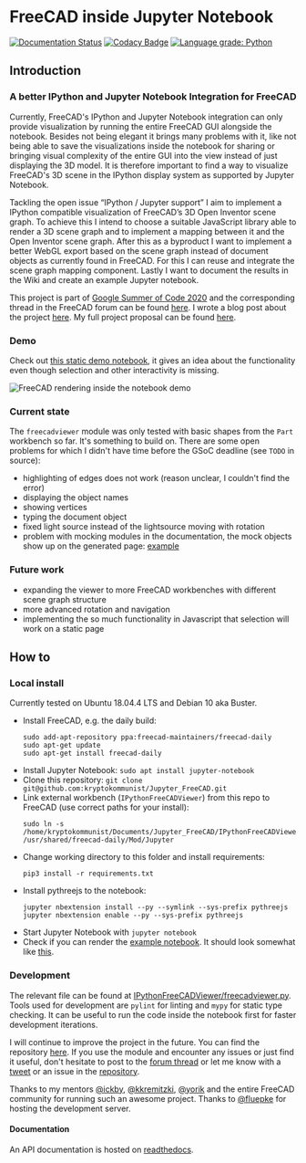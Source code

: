 # FreeCAD inside Jupyter Notebook

[![Documentation Status](https://readthedocs.org/projects/ipythonfreecadviewer/badge/?version=latest)](https://ipythonfreecadviewer.readthedocs.io/en/latest/?badge=latest) [![Codacy Badge](https://app.codacy.com/project/badge/Grade/6b9ea8e8c1df41f5a712ccf22974c39c)](https://www.codacy.com/manual/kryptokommunist/Jupyter_FreeCAD?utm_source=github.com&amp;utm_medium=referral&amp;utm_content=kryptokommunist/Jupyter_FreeCAD&amp;utm_campaign=Badge_Grade) [![Language grade: Python](https://img.shields.io/lgtm/grade/python/g/kryptokommunist/Jupyter_FreeCAD.svg?logo=lgtm&logoWidth=18)](https://lgtm.com/projects/g/kryptokommunist/Jupyter_FreeCAD/context:python)

## Introduction
### A better IPython and Jupyter Notebook Integration for FreeCAD

Currently, FreeCAD's IPython and Jupyter Notebook integration can only provide visualization by running the entire FreeCAD GUI alongside the notebook. Besides not being elegant it brings many problems with it, like not being able to save the visualizations inside the notebook for sharing or bringing visual complexity of the entire GUI into the view instead of just displaying the 3D model. It is therefore important to find a way to visualize FreeCAD's 3D scene in the IPython display system as supported by Jupyter Notebook.

Tackling the open issue “IPython / Jupyter support” I aim to implement a IPython compatible visualization of FreeCAD’s 3D Open Inventor scene graph. To achieve this I intend to choose a suitable JavaScript library able to render a 3D scene graph and to implement a mapping between it and the Open Inventor scene graph. After this as a byproduct I want to implement a better WebGL export based on the scene graph instead of document objects as currently found in FreeCAD. For this I can reuse and integrate the scene graph mapping component. Lastly I want to document the results in the Wiki and create an example Jupyter notebook.

This project is part of [Google Summer of Code 2020](https://summerofcode.withgoogle.com/projects/#6095514577141760) and the corresponding thread in the FreeCAD forum can be found [here](https://forum.freecadweb.org/viewtopic.php?f=8&t=46039). I wrote a blog post about the project [here](https://kryptokommun.ist/tech/2020/08/31/google-summer-of-code.html). My full project proposal can be found [here](https://docs.google.com/document/d/1VgfsD06Qvb87S-tQazfTsyYTp14Z3EjF4V9puPVNCTQ/edit).

### Demo

Check out [this static demo notebook](https://kryptokommun.ist/google-summer-of-code-2020), it gives an idea about the functionality even though selection and other interactivity is missing.

![FreeCAD rendering inside the notebook demo](https://github.com/kryptokommunist/kryptokommunist.github.io/raw/master/images/gsoc-2020-interactivity-demo.gif)

### Current state

The `freecadviewer` module was only tested with basic shapes from the `Part` workbench so far. It's something to build on. There are some open problems for which I didn't have time before the GSoC deadline (see `TODO` in source):

- highlighting of edges does not work (reason unclear, I couldn't find the error)
- displaying the object names
- showing vertices
- typing the document object
- fixed light source instead of the lightsource moving with rotation
- problem with mocking modules in the documentation, the mock objects show up on the generated page: [example](https://ipythonfreecadviewer.readthedocs.io/en/latest/freecadviewer.html)
 
### Future work

- expanding the viewer to more FreeCAD workbenches with different scene graph structure
- more advanced rotation and navigation
- implementing the so much functionality in Javascript that selection will work on a static page

## How to

### Local install

Currently tested on Ubuntu 18.04.4 LTS and Debian 10 aka Buster.

- Install FreeCAD, e.g. the daily build:
   ```
   sudo add-apt-repository ppa:freecad-maintainers/freecad-daily
   sudo apt-get update
   sudo apt-get install freecad-daily
   ``` 
- Install Jupyter Notebook: `sudo apt install jupyter-notebook`
- Clone this repository: `git clone git@github.com:kryptokommunist/Jupyter_FreeCAD.git`
- Link external workbench (`IPythonFreeCADViewer`) from this repo to FreeCAD (use correct paths for your install): 
  ```
  sudo ln -s /home/kryptokommunist/Documents/Jupyter_FreeCAD/IPythonFreeCADViewer/ /usr/shared/freecad-daily/Mod/Jupyter
  ```
- Change working directory to this folder and install requirements:
  ```
  pip3 install -r requirements.txt
  ```
- Install pythreejs to the notebook:
  ```
  jupyter nbextension install --py --symlink --sys-prefix pythreejs
  jupyter nbextension enable --py --sys-prefix pythreejs    
  ```
- Start Jupyter Notebook with `jupyter notebook`
- Check if you can render the [example notebook](https://github.com/kryptokommunist/Jupyter_FreeCAD/blob/master/FreeCAD%20inside%20Jupyter%20Notebook%20-%20Examples.ipynb). It should look somewhat like [this](https://kryptokommun.ist/google-summer-of-code-2020).
 
### Development
 
 The relevant file can be found at [IPythonFreeCADViewer/freecadviewer.py](IPythonFreeCADViewer/freecadviewer.py). Tools used for development are `pylint` for linting and `mypy` for static type checking. It can be useful to run the code inside the notebook first for faster development iterations.
 
 I will continue to improve the project in the future. You can find the repository [here](https://github.com/kryptokommunist/Jupyter_FreeCAD). If you use the module and encounter any issues or just find it useful, don't hesitate to post to the [forum thread](https://forum.freecadweb.org/viewtopic.php?f=8&t=46039) or let me know with a [tweet](https://twitter.com/kryptokommunist) or an issue in the [repository](https://github.com/kryptokommunist/Jupyter_FreeCAD).

Thanks to my mentors [@ickby](https://forum.freecadweb.org/memberlist.php?mode=viewprofile&u=686), [@kkremitzki](https://twitter.com/thekurtwk), [@yorik](https://twitter.com/yorikvanhavre) and the entire FreeCAD community for running such an awesome project. Thanks to  [@fluepke](https://twitter.com/fluepke) for hosting the development server.

#### Documentation

An API documentation is hosted on [readthedocs](https://ipythonfreecadviewer.readthedocs.io/en/latest/readme.html).

